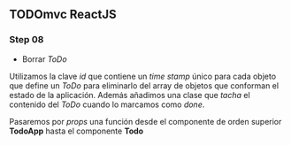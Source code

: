 ## TODOmvc ReactJS
### Step 08
- Borrar *ToDo*

Utilizamos la clave *id* que contiene un *time stamp* único para cada objeto que define un *ToDo* para eliminarlo del array de objetos que conforman el estado de la aplicación. Además añadimos una clase que *tacha* el contenido del *ToDo* cuando lo marcamos como *done*.

Pasaremos por *props* una función desde el componente de orden superior **TodoApp** hasta el componente **Todo**
